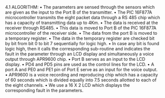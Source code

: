 4.1 ALGORITHM:
•	The parameters are sensed through the sensors which are given as the input to the Port B of the transmitter.
•	The PIC 16F877A microcontroller transmits the eight packet data through a RS 485 chip which has a capacity of transmitting data up to 4Km.
•	 The data is received at the receiver through RS485.
•	This data is moved to Port B of the PIC 16F877A microcontroller of the receiver side.
•	The data from the port B is moved to a temporary register.
•	The data in the temporary register are checked bit by bit from bit 0 to bit 7 sequentially for logic high.
•	In case any bit is found logic high, then it calls the corresponding sub-routine and indicates the fault in the parameter through an LCD display and simultaneously a voice output through APR9600 chip.
•	Port B serves as an input to the LCD display.
•	PD4 and PD5 pins are used as the control lines for the LCD.
•	A port A and PE0 and PE1 pin of Port E serve as an input for the voice output.
•	  APR9600 is a voice recording and reproducing chip which has a capacity of 60 seconds which is divided equally into 7.5 seconds allotted to each of the eight channels.
•	We use a 16 Χ 2 LCD which displays the corresponding fault in the parameters.
